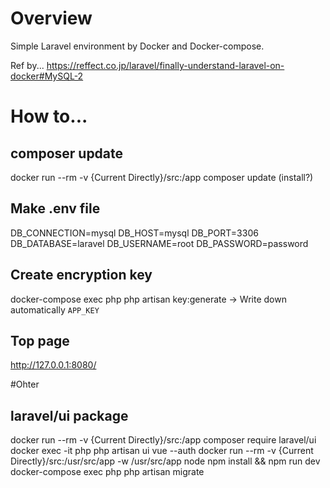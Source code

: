 # Overview
Simple Laravel environment by Docker and Docker-compose.

Ref by...
https://reffect.co.jp/laravel/finally-understand-laravel-on-docker#MySQL-2

# How to...
## composer update
docker run --rm -v {Current Directly}/src:/app composer update (install?)
## Make .env file
DB_CONNECTION=mysql
DB_HOST=mysql
DB_PORT=3306
DB_DATABASE=laravel
DB_USERNAME=root
DB_PASSWORD=password
## Create encryption key
docker-compose exec php php artisan key:generate
-> Write down automatically `APP_KEY`
## Top page
http://127.0.0.1:8080/

#Ohter
## laravel/ui package
docker run --rm -v {Current Directly}/src:/app composer require laravel/ui
docker exec -it php php artisan ui vue --auth
docker run --rm -v {Current Directly}/src:/usr/src/app -w /usr/src/app node npm install && npm run dev
docker-compose exec php php artisan migrate
